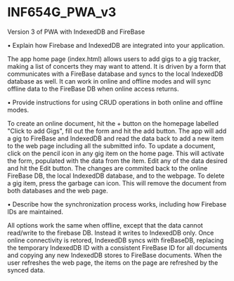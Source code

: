 # INF654G_PWA_v3
Version 3 of PWA with IndexedDB and FireBase


•	Explain how Firebase and IndexedDB are integrated into your application.

The app home page (index.html) allows users to add gigs to a gig tracker, making a list of concerts they may want to attend. It is driven by a form that communicates with a FireBase database and syncs to the local IndexedDB database as well. It can work in online and offline modes and will sync offline data to the FireBase DB when online access returns.

•	Provide instructions for using CRUD operations in both online and offline modes.

  To create an online document, hit the + button on the homepage labelled "Click to add Gigs", fill out the form and hit the add button.
  The app will add a gig to FireBase and IndexedDB and read the data back to add a new item to the web page including all the submitted info.
  To update a document, click on the pencil icon in any gig item on the home page. This will activate the form, populated with the data from the item. Edit any of the data desired and hit the Edit button. The changes are commited back to the online FireBase DB, the local IndexedDB database, and to the webpage.
  To delete a gig item, press the garbage can icon. This will remove the document from both databases and the web page.

•	Describe how the synchronization process works, including how Firebase IDs are maintained.

All options work the same when offline, except that the data cannot read/write to the firebase DB. Instead it writes to IndexedDB only. Once online connectivity is retored, IndexedDB syncs with fireBaseDB, replacing the temporary IndexedDB ID with a consistent FireBase ID for all documents and copying any new IndexedDB stores to FireBase documents. When the user refreshes the web page, the items on the page are refreshed by the synced data.
